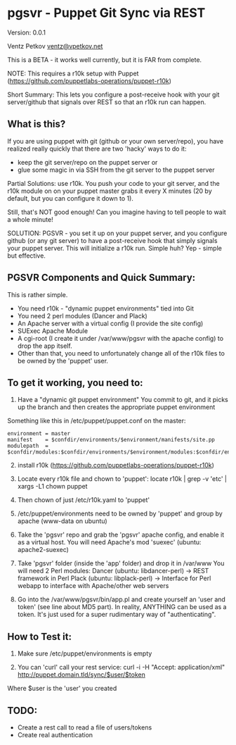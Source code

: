 pgsvr - Puppet Git Sync via REST
================================
Version: 0.0.1

Ventz Petkov
ventz@vpetkov.net

This is a BETA - it works well currently, but it is FAR from complete.

NOTE: This requires a r10k setup with Puppet
(https://github.com/puppetlabs-operations/puppet-r10k)

Short Summary: This lets you configure a post-receive hook with your
git server/github that signals over REST so that an r10k run can
happen.


What is this?
-------------
If you are using puppet with git (github or your own server/repo), you
have realized really quickly that there are two 'hacky' ways to do it:
* keep the git server/repo on the puppet server
or
* glue some magic in via SSH from the git server to the puppet server

Partial Solutions: use r10k. You push your code to your git server, and the
r10k module on on your puppet master grabs it every X minutes (20 by
default, but you can configure it down to 1).

Still, that's NOT good enough! Can you imagine having to tell people
to wait a whole minute!

SOLUTION: PGSVR - you set it up on your puppet server, and you
configure github (or any git server) to have a post-receive hook that
simply signals your puppet server. This will initialize a r10k run.
Simple huh? Yep - simple but effective.


PGSVR Components and Quick Summary:
-----------------------------------
This is rather simple.

* You need r10k - "dynamic puppet environments" tied into Git 
* You need 2 perl modules (Dancer and Plack)
* An Apache server with a virtual config (I provide the site config)
* SUExec Apache Module
* A cgi-root (I create it under /var/www/pgsvr with the apache config)
to drop the app itself.
* Other than that, you need to unfortunately
change all of the r10k files to be owned by the 'puppet' user.


To get it working, you need to:
-------------------------------
1. Have a "dynamic git puppet environment"
You commit to git, and it picks up the branch and then creates the
appropriate puppet environment

Something like this in /etc/puppet/puppet.conf on the master:

    environment = master
    manifest    = $confdir/environments/$environment/manifests/site.pp
    modulepath  = $confdir/modules:$confdir/environments/$environment/modules:$confdir/environments/$environment/dist:$confdir/environments/$environment/site

2. install r10k
(https://github.com/puppetlabs-operations/puppet-r10k)

3. Locate every r10k file and chown to 'puppet':
locate r10k | grep -v 'etc' | xargs -L1 chown puppet

4. Then chown of just /etc/r10k.yaml to 'puppet'

5. /etc/puppet/environments need to be owned by 'puppet' and group by apache (www-data on ubuntu)

6. Take the 'pgsvr' repo and grab the 'pgsvr' apache config, and
enable it as a virtual host. You will need Apache's mod 'suexec' (ubuntu: apache2-suexec)

7. Take 'pgsvr' folder (inside the 'app' folder) and drop it in /var/www
You will need 2 Perl modules:
Dancer (ubuntu: libdancer-perl) -> REST framework in Perl
Plack (ubuntu: libplack-perl) -> Interface for Perl webapp to interface with Apache/other web servers

8. Go into the /var/www/pgsvr/bin/app.pl and create yourself an 'user
and token' (see line about MD5 part). In reality, ANYTHING can be used
as a token. It's just used for a super rudimentary way of
"authenticating".


How to Test it:
---------------

1. Make sure /etc/puppet/environments is empty

2. You can 'curl' call your rest service: curl -i -H "Accept:
application/xml" http://puppet.domain.tld/sync/$user/$token

Where $user is the 'user' you created


TODO:
-----

* Create a rest call to read a file of users/tokens
* Create real authentication

